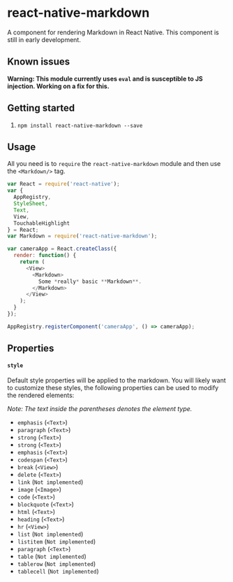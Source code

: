 # react-native-markdown

A component for rendering Markdown in React Native. This component is still in early development.

## Known issues

**Warning: This module currently uses `eval` and is susceptible to JS injection. Working on a fix for this.**

## Getting started

1. `npm install react-native-markdown --save`

## Usage

All you need is to `require` the `react-native-markdown` module and then use the
`<Markdown/>` tag.

```javascript
var React = require('react-native');
var {
  AppRegistry,
  StyleSheet,
  Text,
  View,
  TouchableHighlight
} = React;
var Markdown = require('react-native-markdown');

var cameraApp = React.createClass({
  render: function() {
    return (
      <View>
        <Markdown>
          Some *really* basic **Markdown**.
        </Markdown>
      </View>
    );
  }
});

AppRegistry.registerComponent('cameraApp', () => cameraApp);
```

## Properties

#### `style`

Default style properties will be applied to the markdown. You will likely want to customize these styles, the following properties can be used to modify the rendered elements:

*Note: The text inside the parentheses denotes the element type.*

- `emphasis` (`<Text>`)
- `paragraph` (`<Text>`)
- `strong` (`<Text>`)
- `strong` (`<Text>`)
- `emphasis` (`<Text>`)
- `codespan` (`<Text>`)
- `break` (`<View>`)
- `delete` (`<Text>`)
- `link` (`Not implemented`)
- `image` (`<Image>`)
- `code` (`<Text>`)
- `blockquote` (`<Text>`)
- `html` (`<Text>`)
- `heading` (`<Text>`)
- `hr` (`<View>`)
- `list` (`Not implemented`)
- `listitem` (`Not implemented`)
- `paragraph` (`<Text>`)
- `table` (`Not implemented`)
- `tablerow` (`Not implemented`)
- `tablecell` (`Not implemented`)
